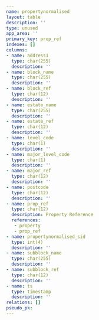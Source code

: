 ```yaml
---
name: propertynormalised
layout: table
description: ''
type: unused
app_area: ''
primary_key: prop_ref
indexes: []
columns:
- name: address1
  type: char(255)
  description: ''
- name: block_name
  type: char(255)
  description: ''
- name: block_ref
  type: char(12)
  description: ''
- name: estate_name
  type: char(255)
  description: ''
- name: estate_ref
  type: char(12)
  description: ''
- name: level_code
  type: char(1)
  description: ''
- name: major_level_code
  type: char(1)
  description: ''
- name: major_ref
  type: char(12)
  description: ''
- name: postcode
  type: char(12)
  description: ''
- name: prop_ref
  type: char(12)
  description: Property Reference
  references:
   - property
   - prop_ref
- name: propertynormalised_sid
  type: int(4)
  description: ''
- name: subblock_name
  type: char(255)
  description: ''
- name: subblock_ref
  type: char(12)
  description: ''
- name: ts
  type: timestamp
  description: ''
relations: []
pseudo_pk: 
---
```


